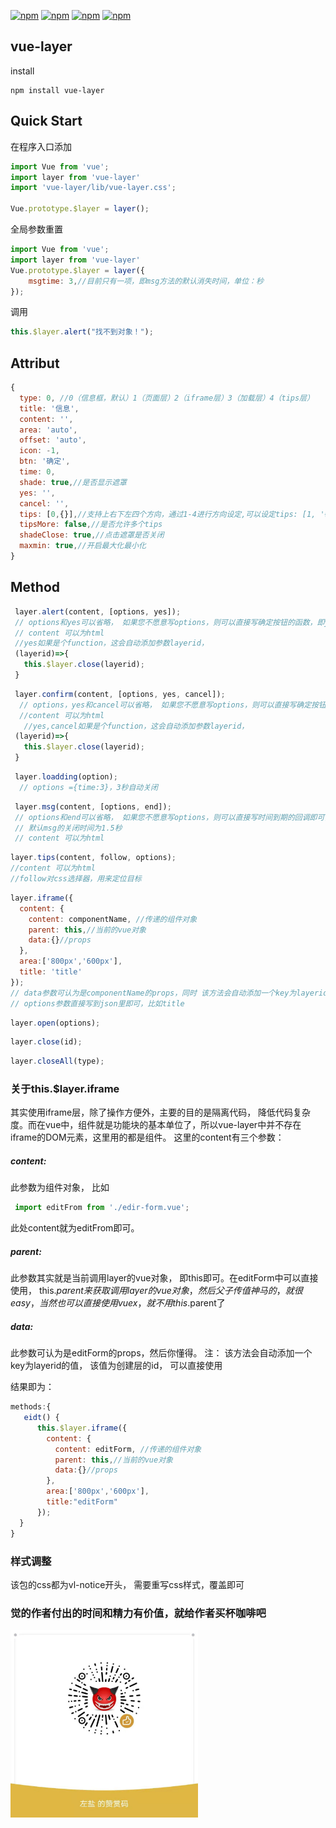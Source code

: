 [![npm](https://img.shields.io/npm/dw/vue-layer.svg?style=flat-square)](https://www.npmjs.com/package/vue-layer)
[![npm](https://img.shields.io/bundlephobia/minzip/vue-layer.svg)](https://www.npmjs.com/package/vue-layer)
[![npm](https://img.shields.io/github/package-json/v/zuoyanart/vue-layer.svg)](https://www.npmjs.com/package/vue-layer)
[![npm](https://img.shields.io/npm/l/vue-layer.svg)](https://www.npmjs.com/package/vue-layer)
## vue-layer
install
```shell
npm install vue-layer
```

## Quick Start

在程序入口添加
```js
import Vue from 'vue';
import layer from 'vue-layer'
import 'vue-layer/lib/vue-layer.css';

Vue.prototype.$layer = layer();
```
全局参数重置
```js
import Vue from 'vue';
import layer from 'vue-layer'
Vue.prototype.$layer = layer({
    msgtime: 3,//目前只有一项，即msg方法的默认消失时间，单位：秒
});
```
调用
```js
this.$layer.alert("找不到对象！");
```

## Attribut
```js
{
  type: 0, //0（信息框，默认）1（页面层）2（iframe层）3（加载层）4（tips层）
  title: '信息',
  content: '',
  area: 'auto',
  offset: 'auto',
  icon: -1,
  btn: '确定',
  time: 0,
  shade: true,//是否显示遮罩
  yes: '',
  cancel: '',
  tips: [0,{}],//支持上右下左四个方向，通过1-4进行方向设定,可以设定tips: [1, '#c00']
  tipsMore: false,//是否允许多个tips
  shadeClose: true,//点击遮罩是否关闭
  maxmin: true,//开启最大化最小化
}
```
## Method
```js
 layer.alert(content, [options, yes]);
 // options和yes可以省略， 如果您不愿意写options，则可以直接写确定按钮的函数，即yes
 // content 可以为html
 //yes如果是个function，这会自动添加参数layerid，
 (layerid)=>{
   this.$layer.close(layerid);
 }
```

```js
 layer.confirm(content, [options, yes, cancel]);
  // options，yes和cancel可以省略， 如果您不愿意写options，则可以直接写确定按钮的函数，即yes，或者覆盖默认的cancel方法。PS：yes和cancel方法不能互换
  //content 可以为html
   //yes,cancel如果是个function，这会自动添加参数layerid，
 (layerid)=>{
   this.$layer.close(layerid);
 }
```

```js
 layer.loadding(option);
  // options ={time:3}，3秒自动关闭
```

```js
 layer.msg(content, [options, end]);
 // options和end可以省略， 如果您不愿意写options，则可以直接写时间到期的回调即可，即end方法
 // 默认msg的关闭时间为1.5秒
 // content 可以为html
```
```js
layer.tips(content, follow, options);
//content 可以为html
//follow对css选择器，用来定位目标
```
```js
layer.iframe({
  content: {
    content: componentName, //传递的组件对象
    parent: this,//当前的vue对象
    data:{}//props
  },
  area:['800px','600px'],
  title: 'title'
});
// data参数可认为是componentName的props，同时 该方法会自动添加一个key为layerid的值， 该值为创建层的id， 可以直接用来关闭该层
// options参数直接写到json里即可，比如title
```
```js
layer.open(options);
```
```js
layer.close(id);
```
```js
layer.closeAll(type);
```

### 关于this.$layer.iframe
 其实使用iframe层，除了操作方便外，主要的目的是隔离代码， 降低代码复杂度。而在vue中，组件就是功能块的基本单位了，所以vue-layer中并不存在iframe的DOM元素，这里用的都是组件。 这里的content有三个参数：

 ##### content:
  此参数为组件对象， 比如
  ```js
   import editFrom from './edir-form.vue';
```
  此处content就为editFrom即可。

  ##### parent:

  此参数其实就是当前调用layer的vue对象， 即this即可。在editForm中可以直接使用， this.$parent来获取调用layer的vue对象，然后父子传值神马的，就很easy，当然也可以直接使用vuex，就不用this.$parent了

  ##### data:
  此参数可认为是editForm的props，然后你懂得。 注： 该方法会自动添加一个key为layerid的值， 该值为创建层的id， 可以直接使用

结果即为：
```js
methods:{
   eidt() {
	  this.$layer.iframe({
		content: {
		  content: editForm, //传递的组件对象
		  parent: this,//当前的vue对象
		  data:{}//props
		},
		area:['800px','600px'],
		title:"editForm"
	  });
  }
}
```

### 样式调整
该包的css都为vl-notice开头， 需要重写css样式，覆盖即可

### 觉的作者付出的时间和精力有价值，就给作者买杯咖啡吧
 <img src="./wx.jpg" width="300" height="300" />